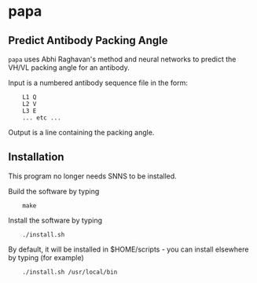 # papa

## Predict Antibody Packing Angle

`papa` uses Abhi Raghavan's method and neural networks to predict the
VH/VL packing angle for an antibody.

Input is a numbered antibody sequence file in the form:

        L1 Q
        L2 V
        L3 E
        ... etc ...

Output is a line containing the packing angle.

## Installation

This program no longer needs SNNS to be installed.

Build the software by typing

        make

Install the software by typing

        ./install.sh

By default, it will be installed in $HOME/scripts - you can install
elsewhere by typing (for example)

        ./install.sh /usr/local/bin
